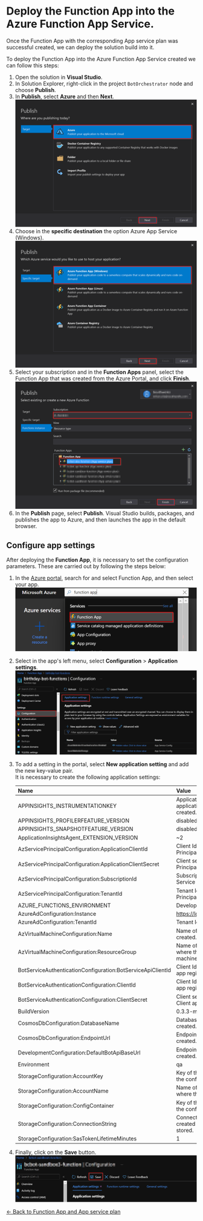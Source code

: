 # Deploy the Function App into the Azure Function App Service.

Once the Function App with the corresponding App service plan was successful created, we can deploy the solution build into it. 

To deploy the Function App into the Azure Function App Service created we can follow this steps:
1. Open the solution in **Visual Studio**.
1. In Solution Explorer, right-click in the project `BotOrchestrator` node and choose **Publish**.
1. In **Publish**, select **Azure** and then **Next**.  
![Select Azure](./images/deploy_function_app_select_azure.png)
1. Choose in the **specific destination** the option Azure App Service (Windows).  
![Select specific destination](./images/deploy_function_app_select_specific_destination.png)
1. Select your subscription and in the **Function Apps** panel, select the Function App that was created from the Azure Portal, and click **Finish**.  
![Select Function App Created](./images/deploy_function_app_select_function_app_created.png)
1. In the **Publish** page, select **Publish**. Visual Studio builds, packages, and publishes the app to Azure, and then launches the app in the default browser.

## Configure app settings
After deploying the **Function App**, it is necessary to set the configuration parameters. These are carried out by following the steps below:

1. In the [Azure portal](http://portal.azure.com/), search for and select Function App, and then select your app.  
![Application settings](./images/function_app_search.png)
1. Select in the app's left menu, select **Configuration** > **Application settings**.  
![New application setting](./images/function_app_configuration_application_settings.png)
1. To add a setting in the portal, select **New application setting** and add the new key-value pair.  
It is necessary to create the following application settings:

    | Name                                                        | Value                                                                   |
    |-------------------------------------------------------------|-------------------------------------------------------------------------|
    | APPINSIGHTS_INSTRUMENTATIONKEY                              | Application Insights key of the application insights resource created.  |
    | APPINSIGHTS_PROFILERFEATURE_VERSION                         | disabled                                                                |
    | APPINSIGHTS_SNAPSHOTFEATURE_VERSION                         | disabled                                                                |
    | ApplicationInsightsAgent_EXTENSION_VERSION                  | ~2                                                                      |
    | AzServicePrincipalConfiguration:ApplicationClientId         | Client Id of the Azure Service Principal app registration.              |
    | AzServicePrincipalConfiguration:ApplicationClientSecret     | Client secret of the Azure Service Principal app registration.          |
    | AzServicePrincipalConfiguration:SubscriptionId              | Subscription Id of the Azure Service Principal app registration.        |
    | AzServicePrincipalConfiguration:TenantId                    | Tenant Id of Azure Service Principal app registration.                  |
    | AZURE_FUNCTIONS_ENVIRONMENT                                 | Development                                                             |
    | AzureAdConfiguration:Instance                               | https://login.microsoftonline.com/                                      |
    | AzureAdConfiguration:TenantId                               | Tenant Id of Azure AD.                                                  |
    | AzVirtualMachineConfiguration:Name                          | Name of the virtual machine created.                                    |
    | AzVirtualMachineConfiguration:ResourceGroup                 | Name of the resource group where the created virtual machine is hosted. |
    | BotServiceAuthenticationConfiguration:BotServiceApiClientId | Client Id of the Bot Service Api app registration.               |
    | BotServiceAuthenticationConfiguration:ClientId | Client Id of the Bot Service Client app registration.               |
    | BotServiceAuthenticationConfiguration:ClientSecret          | Client secret of the Bot Service Client app registration.           |
    | BuildVersion                                                | 0.3.3-main                                                              |
     CosmosDbConfiguration:DatabaseName                          | Database name of the cosmos db created.                                 |
    | CosmosDbConfiguration:EndpointUrl                           | Endpoint URL of the cosmos db created.                                  |
    | DevelopmentConfiguration:DefaultBotApiBaseUrl               | Endpoint URL of the BotApi created.                                     |
    | Environment                                                 | qa                                                                      |
    | StorageConfiguration:AccountKey                             | Key of the Storage created where the config is stored.                  |
    | StorageConfiguration:AccountName                            | Name of the Storage created where the config is stored.                 |
    | StorageConfiguration:ConfigContainer                        | Key of the Storage created where the config is stored.                  |
    | StorageConfiguration:ConnectionString                       | Connection string of the Storage created where the config is stored.    |
    | StorageConfiguration:SasTokenLifetimeMinutes                | 1                                                                       |
1. Finally, click on the **Save** button.  
![Save new application settings](./images/function_app_save_new_application_settings.png)

[← Back to Function App and App service plan](function_app_and_app_service_plan.md)